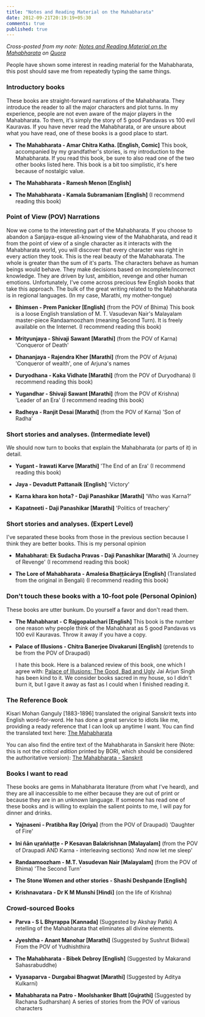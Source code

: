```yaml
---
title: "Notes and Reading Material on the Mahabharata"
date: 2012-09-21T20:19:19+05:30
comments: true
published: true
---
```

_Cross-posted from my note: [Notes and Reading Material on the Mahabharata](http://www.quora.com/Vedang-Manerikar/The-Mahabharata/Notes-and-Reading-material-on-the-Mahabharata) on [Quora](http://quora.com)_

People have shown some interest in reading material for the
Mahabharata, this post should save me from repeatedly typing the same
things.
<!--more-->

### Introductory books

These books are straight-forward narrations of the Mahabharata. They
introduce the reader to all the major characters and plot turns. In my
experience, people are not even aware of the major players in the
Mahabharata. To them, it's simply the story of 5 good Pandavas vs 100
evil Kauravas. If you have never read the Mahabharata, or are unsure
about what you have read, one of these books is a good place to start.

*  **The Mahabharata - Amar Chitra Katha. [English, Comic]**
   This book, accompanied by my grandfather's stories, is my
   introduction to the Mahabharata. If you read this book, be sure to
   also read one of the two other books listed here. This book is a
   bit too simplistic, it's here because of nostalgic value.

*  **The Mahabharata - Ramesh Menon [English]**

*  **The Mahabharata - Kamala Subramaniam [English]**
   (I recommend reading this book)

### Point of View (POV) Narrations

Now we come to the interesting part of the Mahabharata. If you choose
to abandon a Sanjaya-esque all-knowing view of the Mahabharata, and
read it from the point of view of a single character as it interacts
with the Mahabharata world, you will discover that every character was
right in every action they took. This is the real beauty of the
Mahabharata. The whole is greater than the sum of it's parts. The
characters behave as human beings would behave. They make decisions
based on incomplete/incorrect knowledge. They are driven by lust,
ambition, revenge and other human emotions. Unfortunately, I've come
across precious few English books that take this approach. The bulk of
the great writing related to the Mahabharata is in regional languages.
(In my case, Marathi, my mother-tongue)

*  **Bhimsen - Prem Panicker [English]**
   (from the POV of Bhima)
   This book is a loose English translation of M. T. Vasudevan Nair's
   Malayalam master-piece Randaamoozham (meaning Second Turn). It is
   freely available on the Internet.
   (I recommend reading this book)

*  **Mrityunjaya - Shivaji Sawant [Marathi]**
   (from the POV of Karna)
   'Conqueror of Death'

*  **Dhananjaya - Rajendra Kher [Marathi]**
   (from the POV of Arjuna)
   'Conqueror of wealth', one of Arjuna's names

*  **Duryodhana - Kaka Vidhate [Marathi]**
   (from the POV of Duryodhana)
   (I recommend reading this book)

*  **Yugandhar - Shivaji Sawant [Marathi]**
   (from the POV of Krishna)
   'Leader of an Era'
   (I recommend reading this book)

*  **Radheya - Ranjit Desai [Marathi]**
   (from the POV of Karna)
   'Son of Radha'

### Short stories and analyses. (Intermediate level)

We should now turn to books that explain the Mahabharata (or parts of
it) in detail.

*  **Yugant - Irawati Karve [Marathi]**
   'The End of an Era'
   (I recommend reading this book)

*  **Jaya - Devadutt Pattanaik [English]**
   'Victory'

*  **Karna khara kon hota? - Daji Panashikar [Marathi]**
   'Who was Karna?'

*  **Kapatneeti - Daji Panashikar [Marathi]**
   'Politics of treachery'

### Short stories and analyses. (Expert Level)

I've separated these books from those in the previous section because
I think they are better books. This is my personal opinion

*  **Mahabharat: Ek Sudacha Pravas - Daji Panashikar [Marathi]**
   'A Journey of Revenge'
   (I recommend reading this book)

*  **The Lore of Mahabharata - Amaleśa Bhaṭṭācārya [English]**
   (Translated from the original in Bengali)
   (I recommend reading this book)

### Don't touch these books with a 10-foot pole (Personal Opinion)

These books are utter bunkum. Do yourself a favor and don't read them.

*  **The Mahabharat - C Rajgopalachari [English]**
   This book is the number one reason why people think of the
   Mahabharat as 5 good Pandavas vs 100 evil Kauravas. Throw it away
   if you have a copy.

*  **Palace of Illusions - Chitra Banerjee Divakaruni [English]**
   (pretends to be from the POV of Draupadi)

   I hate this book. Here is a balanced review of this book, one which
   I agree with: [Palace of Illusions: The Good, Bad and Ugly](http://jaiarjun.blogspot.in/2008/04/palace-of-illusions-good-bad-and.html)
   Jai Arjun Singh has been kind to it. We consider books
   sacred in my house, so I didn't burn it, but I gave it away as fast
   as I could when I finished reading it.


### The Reference Book

Kisari Mohan Ganguly [1883-1896] translated the original Sanskrit
texts into English word-for-word. He has done a great service to
idiots like me, providing a ready reference that I can look up anytime
I want. You can find the translated text here:
[The Mahabharata](http://www.sacred-texts.com/hin/maha/mahatxt.zip)

You can also find the entire text of the Mahabharata in Sanskrit here
(Note: this is not the *critical edition* printed by BORI, which
should be considered the authoritative version):
[The Mahabharata - Sanskrit](http://www.sacred-texts.com/hin/mbs/index.htm)

### Books I want to read

These books are gems in Mahabharata literature (from what I've heard),
and they are all inaccessible to me either because they are out of
print or because they are in an unknown language. If someone has read
one of these books and is willing to explain the salient points to me,
I will pay for dinner and drinks.

*  **Yajnaseni - Pratibha Ray [Oriya]**
   (from the POV of Draupadi)
   'Daughter of Fire'

*  **Ini ñān ur̲aṅṅaṭṭe - P Kesavan Balakrishnan [Malayalam]**
   (from the POV of Draupadi AND Karna - interleaving sections)
   'And now let me sleep'

*  **Randaamoozham - M.T. Vasudevan Nair [Malayalam]**
   (from the POV of Bhima)
   'The Second Turn'

*  **The Stone Women and other stories - Shashi Deshpande [English]**

*  **Krishnavatara - Dr K M Munshi [Hindi]**
   (on the life of Krishna)

### Crowd-sourced Books

*  **Parva - S L Bhyrappa [Kannada]**
   (Suggested by Akshay Patki)
   A retelling of the Mahabharata that eliminates all divine elements.

* **Jyeshtha - Anant Manohar [Marathi]**
  (Suggested by Sushrut Bidwai)
  From the POV of Yudhishthira

* **The Mahabharata - Bibek Debroy [English]**
  (Suggested by Makarand Sahasrabuddhe)

* **Vyasaparva - Durgabai Bhagwat [Marathi]**
  (Suggested by Aditya Kulkarni)

* **Mahabharata na Patro - Moolshanker Bhatt [Gujrathi]**
  (Suggested by Rachana Sudharshan)
  A series of stories from the POV of various characters
